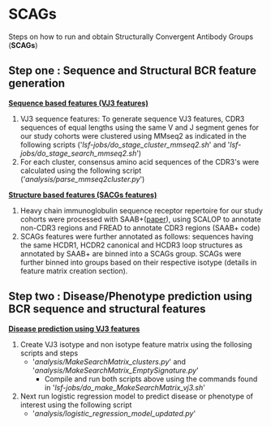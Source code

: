# SCAGs
Steps on how to run and obtain Structurally Convergent Antibody Groups (**SCAGs**)

## Step one : Sequence and Structural BCR feature generation
<ins> **Sequence based features (VJ3 features)**</ins>
1. VJ3 sequence features: To generate sequence VJ3 features, CDR3 sequences of equal lengths using the same V and J segment genes for our study cohorts were clustered using MMseq2 as indicated in the following scripts ('_lsf-jobs/do_stage_cluster_mmseq2.sh_' and '_lsf-jobs/do_stage_search_mmseq2.sh_')
2. For each cluster, consensus amino acid sequences of the CDR3's were calculated using the following script ('_analysis/parse_mmseq2cluster.py_')
   
<ins> **Structure based features (SACGs features)**</ins>
1. Heavy chain immunoglobulin sequence receptor repertoire for our study cohorts were processed with SAAB+([paper](https://pubmed.ncbi.nlm.nih.gov/20034110/)), using SCALOP to annotate non-CDR3 regions and FREAD to annotate CDR3 regions (SAAB+ code)
2. SCAGs features were further annotated as follows: sequences having the same HCDR1, HCDR2 canonical and HCDR3 loop structures as annotated by SAAB+ are binned into a SCAGs group. SCAGs were further binned into groups based on their respective isotype (details in feature matrix creation section).

## Step two : Disease/Phenotype prediction using BCR sequence and structural features
<ins> **Disease prediction using VJ3 features**</ins>
1. Create VJ3 isotype and non isotype feature matrix using the follosing scripts and steps
    - '_analysis/MakeSearchMatrix_clusters.py_' and '_analysis/MakeSearchMatrix_EmptySignature.py_'
        - Compile and run both scripts above using the commands found in '_lsf-jobs/do_make_MakeSearchMatrix_vj3.sh_'
2. Next run logistic regression model to predict disease or phenotype of interest using the following script
    - '_analysis/logistic_regression_model_updated.py_'
   
